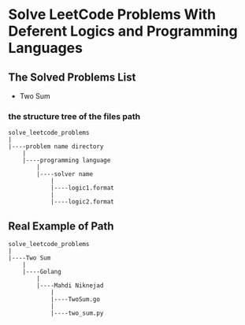 # Solve LeetCode Problems With Deferent Logics and Programming Languages

## The Solved Problems List
* Two Sum

### the structure tree of the files path
```
solve_leetcode_problems
|
|----problem name directory
    |
    |----programming language
        |
        |----solver name
            |
            |----logic1.format
            |
            |----logic2.format

```

## Real Example of Path
```
solve_leetcode_problems
|
|----Two Sum
    |
    |----Golang
        |
        |----Mahdi Niknejad
            |
            |----TwoSum.go
            |
            |----two_sum.py

```